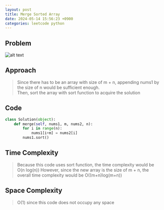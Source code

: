 ```yaml
---
layout: post
title: Merge Sorted Array
date: 2024-05-14 15:56:23 +0900
categories: leetcode python
---
```

## Problem
![alt text](/blog/public/img/MergeSortedArray.png)

## Approach
> Since there has to be an array with size of m + n, appending nums1 by the size of n would be sufficient enough.  
> Then, sort the array with sort function to acquire the solution

## Code
```python
class Solution(object):
    def merge(self, nums1, m, nums2, n):
        for i in range(n):
            nums1[i+m] = nums2[i]
        nums1.sort()
```
## Time Complexity
> Because this code uses sort function, the time complexity would be O(n log(n))
> However, since the new array is the size of m + n, the overall time complexity would be O((m+n)log(m+n))

## Space Complexity
> O(1) since this code does not occupy any space